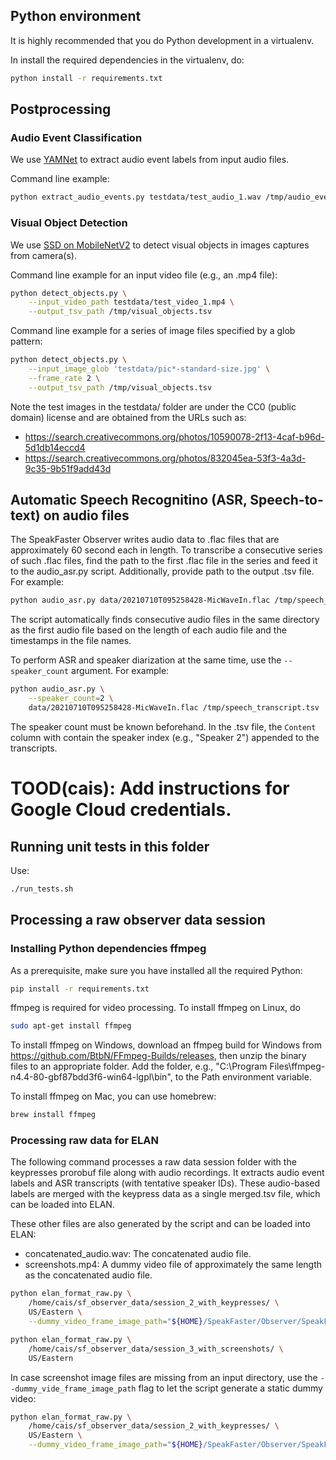 ## Python environment

It is highly recommended that you do Python development in a virtualenv.

In install the required dependencies in the virtualenv, do:

```sh
python install -r requirements.txt
```

## Postprocessing

### Audio Event Classification

We use [YAMNet](https://tfhub.dev/google/lite-model/yamnet/tflite/1)
to extract audio event labels from input audio files.

Command line example:

```sh
python extract_audio_events.py testdata/test_audio_1.wav /tmp/audio_events.tsv
```

### Visual Object Detection

We use [SSD on MobileNetV2](https://tfhub.dev/tensorflow/ssd_mobilenet_v2/fpnlite_640x640/1) to detect visual objects in images captures from camera(s).

Command line example for an input video file (e.g., an .mp4 file):

```sh
python detect_objects.py \
    --input_video_path testdata/test_video_1.mp4 \
    --output_tsv_path /tmp/visual_objects.tsv
```

Command line example for a series of image files specified by a glob pattern:

```sh
python detect_objects.py \
    --input_image_glob 'testdata/pic*-standard-size.jpg' \
    --frame_rate 2 \
    --output_tsv_path /tmp/visual_objects.tsv
```

Note the test images in the testdata/ folder are under the CC0 (public domain)
license and are obtained from the URLs such as:
- https://search.creativecommons.org/photos/10590078-2f13-4caf-b96d-5d1db14eccd4
- https://search.creativecommons.org/photos/832045ea-53f3-4a3d-9c35-9b51f9add43d

## Automatic Speech Recognitino (ASR, Speech-to-text) on audio files

The SpeakFaster Observer writes audio data to .flac files that are approximately
60 second each in length. To transcribe a consecutive series of such .flac files,
find the path to the first .flac file in the series and feed it to the audio_asr.py
script. Additionally, provide path to the  output .tsv file. For example:

```sh
python audio_asr.py data/20210710T095258428-MicWaveIn.flac /tmp/speech_transcript.tsv
```

The script automatically finds consecutive audio files in the same directory as the
first audio file based on the length of each audio file and the timestamps in the
file names.

To perform ASR and speaker diarization at the same time, use the `--speaker_count`
argument. For example:

```sh
python audio_asr.py \
    --speaker_count=2 \
    data/20210710T095258428-MicWaveIn.flac /tmp/speech_transcript.tsv
```

The speaker count must be known beforehand. In the .tsv file, the `Content`
column with contain the speaker index (e.g., "Speaker 2") appended to the
transcripts.

# TOOD(cais): Add instructions for Google Cloud credentials.

## Running unit tests in this folder

Use:

```sh
./run_tests.sh
```

## Processing a raw observer data session

### Installing Python dependencies ffmpeg

As a prerequisite, make sure you have installed all the required Python:

```sh
pip install -r requirements.txt
```

ffmpeg is required for video processing. To install ffmpeg on Linux, do

```sh
sudo apt-get install ffmpeg
```

To install ffmpeg on Windows, download an ffmpeg build for Windows from
https://github.com/BtbN/FFmpeg-Builds/releases, then unzip the binary
files to an appropriate folder. Add the folder, e.g.,
"C:\Program Files\ffmpeg-n4.4-80-gbf87bdd3f6-win64-lgpl\bin", to the
Path environment variable.

To install ffmpeg on Mac, you can use homebrew:

```sh
brew install ffmpeg
```

### Processing raw data for ELAN

The following command processes a raw data session folder with the keypresses
prorobuf file along with audio recordings. It extracts audio event labels and
ASR transcripts (with tentative speaker IDs). These audio-based labels are
merged with the keypress data as a single merged.tsv file, which can be loaded
into ELAN.

These other files are also generated by the script and can be loaded into ELAN:
- concatenated_audio.wav: The concatenated audio file.
- screenshots.mp4: A dummy video file of approximately the same length as
  the concatenated audio file.

```sh
python elan_format_raw.py \
    /home/cais/sf_observer_data/session_2_with_keypresses/ \
    US/Eastern \
    --dummy_video_frame_image_path="${HOME}/SpeakFaster/Observer/SpeakFasterObserver Decoder/testdata/generic_windows_desktop.jpg"
```

```sh
python elan_format_raw.py \
    /home/cais/sf_observer_data/session_3_with_screenshots/ \
    US/Eastern
```

In case screenshot image files are missing from an input directory, use the
`--dummy_vide_frame_image_path` flag to let the script generate a static
dummy video:

```sh
python elan_format_raw.py \
    /home/cais/sf_observer_data/session_2_with_keypresses/ \
    US/Eastern \
    --dummy_video_frame_image_path="${HOME}/SpeakFaster/Observer/SpeakFasterObserver Decoder/testdata/generic_windows_desktop.jpg"
```
